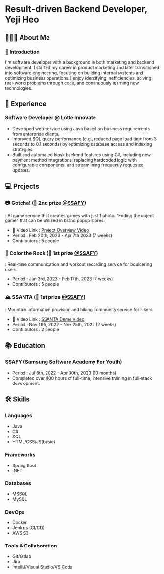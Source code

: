 # Result-driven Backend Developer, Yeji Heo

## 👩🏻‍💻 About Me
### 🌿 Introduction
I'm software developer with a background in both marketing and backend development. I started my career in product marketing and later transitioned into software engineering, focusing on building internal systems and optimizing business operations. I enjoy identifying inefficiencies, solving real-world problems through code, and continuously learning new technologies.

## 💼 Experience

### Software Developer @ Lotte Innovate
- Developed web service using Java based on business requirements from enterprise clients.
- Improved SQL query performance (e.g., reduced page load time from 3 seconds to 0.1 seconds) by optimizing database access and indexing strategies.
- Built and automated kiosk backend features using C#, including new payment method integrations, replacing hardcoded logic with configurable components, and streamlining frequently requested updates. 

## 💻 Projects

### 📷 Gotcha! (🥈 2nd prize  [@SSAFY](https://ssafy.com))
: AI game service that creates games with just 1 photo.
"Fnding the object game" that can be utilized in brand popup stores.
- 🔗 Video Link : [Project Overview Video](https://youtu.be/RhVHskESv_M)
- Period : Feb 20th, 2023 - Apr 7th 2023 (7 weeks)
- Contributors : 5 people

### 🌈 Color the Rock (🥇 1st prize [@SSAFY](https://ssafy.com))
: Real-time communication and workout recording service for bouldering users<br/>
- Period : Jan 3rd, 2023 - Feb 17th, 2023 (7 weeks)
- Contributors : 5 people

### 🏔️ SSANTA (🥇 1st prize [@SSAFY](https://ssafy.com))
: Mountain information provision and hiking community service for hikers<br/>
- 🔗 Video Link : [SSANTA Demo Video](https://youtu.be/RMSTzdtaR7M)
- Period : Nov 11th, 2022 - Nov 25th, 2022 (2 weeks)
- Contributors : 2 people

## 📚 Education
### SSAFY (Samsung Software Academy For Youth)
- Period : Jul 6th, 2022 - Apr 30th, 2023 (10 months)
- Completed over 800 hours of full-time, intensive training in full-stack development.

## 🛠️ Skills
### Languages
- Java
- C#
- SQL
- HTML/CSS/JS(basic)

### Frameworks
- Spring Boot
- .NET

### Databases
- MSSQL
- MySQL

### DevOps
- Docker
- Jenkins (CI/CD)
- AWS S3

### Tools & Collaboration
- Git/Gitlab
- Jira
- IntelliJ/Visual Studio/VS Code


